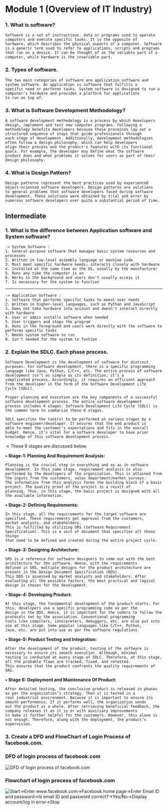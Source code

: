 # Module 1 (Overview of IT Industry)

### **1. What is software?**
    Software is a set of instructions, data or programs used to operate computers and execute specific tasks. It is the opposite of 
    hardware, which describes the physical aspects of a computer. Software is a generic term used to refer to applications, scripts and programs that run on a device. It can be thought of as the variable part of a computer, while hardware is the invariable part.

### **2. Types of software.**
    The two main categories of software are application software and system software. An application is software that fulfills a
    specific need or performs tasks. System software is designed to run a computer's hardware and provides a platform for applications 
    to run on top of.

### **3. What is Software Development Methodology?**
    A software development methodology is a process by which developers design, implement and test new computer programs. Following a methodology benefits developers because these processes lay out a structured sequence of steps that guide professionals through 
    each stage of development. Additionally, development methodologies often follow a design philosophy, which can help developers 
    align their process and the product's features with its functional goals. For example, the developer may define what the software 
    product does and what problems it solves for users as part of their design philosophy.

### **4. What is Design Pattern?**
    Design patterns represent the best practices used by experienced object-oriented software developers. Design patterns are solutions 
    to general problems that software developers faced during software development. These solutions were obtained by trial and error by numerous software developers over quite a substantial period of time.

## **Intermediate**

### **1. What is the difference between Application software and System software?**
    -> System Software :
    1. General-purpose software that manages basic system resources and processes
    2. Written in low-level assembly language or machine code
    3. Must meet specific hardware needs; interacts closely with hardware
    4. Installed at the same time as the OS, usually by the manufacturer
    5. Runs any time the computer is on
    6. Works in the background and users don't usually access it
    7. Is necessary for the system to function
---
    -> Application Software :
    1. Software that performs specific tasks to meest user needs
    2. Written in higher-level languages, such as Python and JavaScript
    3. Does not take hardware into account and doesn't interact directly with hardware
    4. User or admin installs software when needed
    5. User triggers and stops the program
    6. Runs in the foreground and users work directly with the software to performs specific tasks
    7. Needs system software to run
    8. Isn't needed for the system to funtion

### **2. Explain the SDLC. Each phase process.**
    Software Development is the development of software for distinct purposes. For software development, there is a specific programming language like Java, Python, C/C++, etc. The entire process of software development isn’t as simple as its definition, it’s a 
    complicated process. Accordingly, it requires an efficient approach from the developer in the form of the Software Development Life 
    Cycle (SDLC). 

    Proper planning and execution are the key components of a successful software development process. The entire software development 
    process includes 6 stages. Software Development Life Cycle (SDLC) is the common term to summarize these 6 stages. 

    SDLC specifies the task(s) to be performed at various stages by a software engineer/developer. It ensures that the end product is 
    able to meet the customer’s expectations and fits in the overall budget. Hence, it’s vital for a software developer to have prior 
    knowledge of this software development process.

-> These 6 stages are discussed below. 

**• Stage-1: Planning And Requirement Analysis:**

    Planning is the crucial step in everything and so as in software development. In this same stage, requirement analysis is also 
    performed by the developers of the organization. This is attained from the inputs from the customers, sales department/market surveys. 
    The information from this analysis forms the building block of a basic project. The quality proof of the project is a result of 
    planning. Thus, in this stage, the basic project is designed with all the available information.

**• Stage-2: Defining Requirements:**

    In this stage, all the requirements for the target software are specified. These requirements get approval from the customers, 
    market analysts, and stakeholders. 
    This is fulfilled by utilizing SRS (Software Requirement Specification). This is a sort of document that specifies all those things 
    that need to be defined and created during the entire project cycle.

**• Stage-3: Designing Architecture:** 

    SRS is a reference for software designers to come out with the best architecture for the software. Hence, with the requirements 
    defined in SRS, multiple designs for the product architecture are present in the Design Document Specification (DDS). 
    This DDS is assessed by market analysts and stakeholders. After evaluating all the possible factors, the most practical and logical 
    design is chosen for the development.

**• Stage-4: Developing Product:**

    At this stage, the fundamental development of the product starts. For this, developers use a specific programming code as per the 
    design in the DDS. Hence, it is important for the coders to follow the protocols set by the association. Conventional programming 
    tools like compilers, interpreters, debuggers, etc. are also put into use at this stage. Some popular languages like C/C++, Python, 
    Java, etc. are put into use as per the software regulations.

**• Stage-5: Product Testing and Integration:**

    After the development of the product, testing of the software is necessary to ensure its smooth execution. Although, minimal 
    testing is conducted at every stage of SDLC. Therefore, at this stage, all the probable flaws are tracked, fixed, and retested. 
    This ensures that the product confronts the quality requirements of SRS.

**• Stage 6: Deployment and Maintenance Of Product:**

    After detailed testing, the conclusive product is released in phases as per the organization’s strategy. Then it is tested in a 
    real industrial environment. Because it is important to ensure its smooth performance. If it performs well, the organization sends 
    out the product as a whole. After retrieving beneficial feedback, the company releases it as it is or with auxiliary improvements 
    to make it further helpful for the customers. However, this alone is not enough. Therefore, along with the deployment, the product’s supervision.

### **3. Create a DFD and FlowChart of Login Process of facebook.com.**

### DFD of login process of facebook.com

![DFD of login process of facebook.com](https://www.inettutor.com/wp-content/uploads/2018/11/DFD-Explosion-Online-Registration-of-Social-Networking-Application.png?ezimgfmt=rs:340x297/rscb11/ngcb11/notWebP)

### Flowchart of login process of facebook.com

![Start->Enter www.facebook.com->Facebook home page->Enter Email ID and password->Is email ID and password correct?->Yes/No->Display account/log in error->Stop](https://dyclassroom.com/image/topic/flowchart/flowchart-ex1-q4.png)